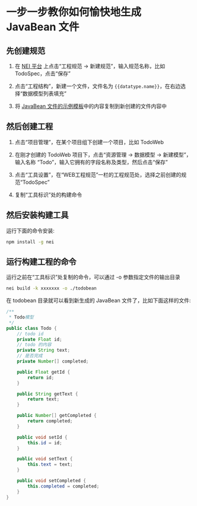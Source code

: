 # 一步一步教你如何愉快地生成 JavaBean 文件

## 先创建规范

1. 在 [NEI 平台](http://nei.netease.com) 上点击“工程规范 -> 新建规范”，输入规范名称，比如 TodoSpec，点击“保存”

2. 点击“工程结构”，新建一个文件，文件名为 `{{datatype.name}}`，在右边选择“数据模型列表填充”

3. 将 [JavaBean 文件的示例模板](./JavaBean文件的示例模板.md)中的内容复制到新创建的文件内容中

## 然后创建工程

1. 点击“项目管理”，在某个项目组下创建一个项目，比如 TodoWeb

2. 在刚才创建的 TodoWeb 项目下，点击“资源管理 -> 数据模型 -> 新建模型”，输入名称 “Todo”，输入它拥有的字段名称及类型，然后点击“保存”

3. 点击“工具设置”，在“WEB工程规范”一栏的工程规范处，选择之前创建的规范“TodoSpec”

4. 复制“工具标识”处的构建命令

## 然后安装构建工具

运行下面的命令安装:

```bash
npm install -g nei
```

## 运行构建工程的命令

运行之前在“工具标识”处复制的命令，可以通过 -o 参数指定文件的输出目录

```bash
nei build -k xxxxxxx -o ./todobean
```

在 todobean 目录就可以看到新生成的 JavaBean 文件了，比如下面这样的文件:

```java
/**
 * Todo模型
 */
public class Todo {
    // todo id
    private Float id;
    // todo 的内容
    private String text;
    // 是否完成
    private Number[] completed;

    public Float getId {
        return id;
    }

    public String getText {
        return text;
    }

    public Number[] getCompleted {
        return completed;
    }

    public void setId {
        this.id = id;
    }

    public void setText {
        this.text = text;
    }

    public void setCompleted {
        this.completed = completed;
    }
}
```

